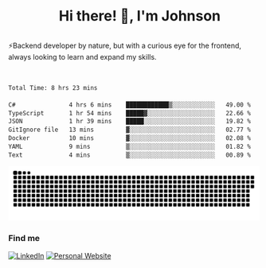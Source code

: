 <div id="user-content-toc">
  <ul align="center">
    <summary><h1 style="display: inline-block">Hi there! 👋, I'm Johnson</h1></summary>
  </ul>
</div>

⚡Backend developer by nature, but with a curious eye for the frontend, always looking to learn and expand my skills.

<br>


<!--START_SECTION:waka-->

```txt
Total Time: 8 hrs 23 mins

C#               4 hrs 6 mins    ████████████▒░░░░░░░░░░░░   49.00 %
TypeScript       1 hr 54 mins    █████▓░░░░░░░░░░░░░░░░░░░   22.66 %
JSON             1 hr 39 mins    █████░░░░░░░░░░░░░░░░░░░░   19.82 %
GitIgnore file   13 mins         ▓░░░░░░░░░░░░░░░░░░░░░░░░   02.77 %
Docker           10 mins         ▓░░░░░░░░░░░░░░░░░░░░░░░░   02.08 %
YAML             9 mins          ▒░░░░░░░░░░░░░░░░░░░░░░░░   01.82 %
Text             4 mins          ▒░░░░░░░░░░░░░░░░░░░░░░░░   00.89 %
```

<!--END_SECTION:waka-->

<picture>
  <source  srcset="https://github.com/joshwambere/joshwambere/blob/output/github-contribution-grid-snake-dark.svg?palette=github-dark">
  <source  srcset="https://github.com/joshwambere/joshwambere/blob/output/github-contribution-grid-snake.svg">
  <img alt="github contribution grid snake animation" src="https://github.com/joshwambere/joshwambere/blob/output/github-contribution-grid-snake.svg">
</picture>

### Find me
<a href="https://www.linkedin.com/in/dusabe-johnson" target="_blank"><img src="https://img.shields.io/badge/LinkedIn-%230077B5.svg?&style=flat&logo=linkedin&logoColor=white" alt="LinkedIn"></a>
‎‎ [![Personal Website](https://img.shields.io/badge/visit-Johnsonis.me-blue)](https://johnsonis.me/)
